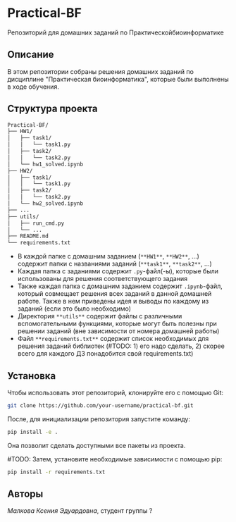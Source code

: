 **Practical-BF**
================

Репозиторий для домашних заданий по Практическойбиоинформатике

**Описание**
------------

В этом репозитории собраны решения домашних заданий по дисциплине "Практическая биоинформатика", которые были выполнены в ходе обучения.

**Структура проекта**
-------------
```markdown
Practical-BF/
├── HW1/
│   ├── task1/
│   │   └── task1.py
│   ├── task2/
│   │   └── task2.py
│   └── hw1_solved.ipynb
├── HW2/
│   ├── task1/
│   │   └── task1.py
│   ├── task2/
│   │   └── task2.py
│   └── hw2_solved.ipynb
├── ...
├── utils/
│   ├── run_cmd.py
│   └── ...
├── README.md
└── requirements.txt
```

* В каждой папке с домашним заданием (`**HW1**`, `**HW2**`, ...) содержит папки с названиями заданий (`**task1**`, `**task2**`, ...)
* Каждая папка с заданиями содержит `.py`-файл(-ы), которые были использованы для решения соответствующего задания
* Также каждая папка с домашним заданием содержит `.ipynb`-файл, который совмещает решения всех заданий в данной домашней работе. Также в нем приведены идея и выводы по каждому из заданий (если это было необходимо)
* Директория `**utils**` содержит файлы с различными вспомогательными функциями, которые могут быть полезны при решении заданий (вне зависимости от номера домашней работы)
* Файл `**requirements.txt**` содержит список необходимых для решения заданий библиотек (#TODO: 1) его надо сделать, 2) скорее всего для каждого ДЗ понадобится свой requirements.txt)

**Установка**
------------

Чтобы использовать этот репозиторий, клонируйте его с помощью Git:
```bash
git clone https://github.com/your-username/practical-bf.git
```

После, для инициализации репозитория запустите команду:

```bash
pip install -e .
```

Она позволит сделать доступными все пакеты из проекта.

#TODO:
Затем, установите необходимые зависимости с помощью pip:
```bash
pip install -r requirements.txt
```


**Авторы**
----------
*Малкова Ксения Эдуардовна*, студент группы ?